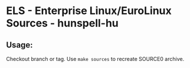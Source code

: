 # ELS - Enterprise Linux/EuroLinux Sources - hunspell-hu
 
## Usage:
  Checkout branch or tag. Use `make sources` to recreate  SOURCE0 archive.

